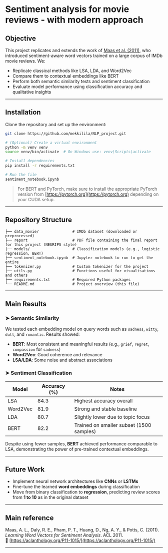 # Sentiment analysis for movie reviews - with modern approach

## Objective

This project replicates and extends the work of [Maas et al. (2011)](https://ai.stanford.edu/~amaas/papers/wvSent_acl2011.pdf), who introduced sentiment-aware word vectors trained on a large corpus of IMDb movie reviews. We:

- Replicate classical methods like LSA, LDA, and Word2Vec
- Compare them to contextual embeddings like BERT
- Perform both semantic similarity tests and sentiment classification
- Evaluate model performance using classification accuracy and qualitative insights

---

## Installation

Clone the repository and set up the environment:

```bash
git clone https://github.com/mekkilila/NLP_project.git

# (Optional) Create a virtual environment
python -m venv venv
source venv/bin/activate  # On Windows use: venv\Scripts\activate

# Install dependencies
pip install -r requirements.txt

# Run the file 
sentiment_notebook.ipynb 

```
> For BERT and PyTorch, make sure to install the appropriate PyTorch version from [https://pytorch.org](https://pytorch.org) depending on your CUDA setup.

---

## Repository Structure

```
├── data_movie/               # IMDb dataset (downloaded or preprocessed)
├── report                    # PDF file containing the final report for this project (NEURIPS style)
├── models/                   # Classification models (e.g., logistic regression, BERT)
├── sentiment_notebook.ipynb  # Jupyter notebook to run to get the entire 
├── tokenizer.py              # Custom tokenizer for the project
├── utils.py                  # Functions useful for visualisations and others
├── requirements.txt          # Required Python packages
└── README.md                 # Project overview (this file)
```

---

## Main Results

### ➤ Semantic Similarity

We tested each embedding model on query words such as `sadness`, `witty`, `dull`, and `romantic`. Results showed:

- **BERT**: Most consistent and meaningful results (e.g., `grief`, `regret`, `compassion` for `sadness`)
- **Word2Vec**: Good coherence and relevance
- **LSA/LDA**: Some noise and abstract associations

### ➤ Sentiment Classification

| Model      | Accuracy (%) | Notes                                       |
|------------|--------------|---------------------------------------------|
| LSA        | 84.3         | Highest accuracy overall                    |
| Word2Vec   | 81.9         | Strong and stable baseline                  |
| LDA        | 80.7         | Slightly lower due to topic focus           |
| BERT       | 82.2         | Trained on smaller subset (1500 samples)    |

Despite using fewer samples, **BERT** achieved performance comparable to LSA, demonstrating the power of pre-trained contextual embeddings.

---

## Future Work

- Implement neural network architectures like **CNNs** or **LSTMs**
- Fine-tune the learned **word embeddings** during classification
- Move from binary classification to **regression**, predicting review scores from **1 to 10** as in the original dataset

---

## Main reference

Maas, A. L., Daly, R. E., Pham, P. T., Huang, D., Ng, A. Y., & Potts, C. (2011).  
*Learning Word Vectors for Sentiment Analysis*. ACL 2011.  
🔗 [https://aclanthology.org/P11-1015/](https://aclanthology.org/P11-1015/)

---